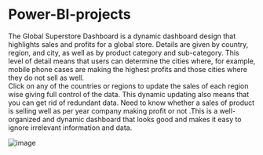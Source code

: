 # Power-BI-projects


The Global Superstore Dashboard is a dynamic dashboard design that highlights sales and profits for a global store. Details are given by country, region, and city, as well as by product category and sub-category. This level of detail means that users can determine the cities where, for example, mobile phone cases are making the highest profits and those cities where they do not sell as well.  
Click on any of the countries or regions to update the sales of each region wise giving full control of the data. This dynamic updating also means that you can get rid of redundant data. Need to know whether a sales of product is selling well as per year company making profit or not .This is a well-organized and dynamic dashboard that looks good and makes it easy to ignore irrelevant information and data.

![image](https://user-images.githubusercontent.com/72611929/174948963-a1661f89-7456-4cae-8d2b-d51fdff83132.png)
